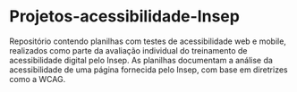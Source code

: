 # Projetos-acessibilidade-Insep
Repositório contendo planilhas com testes de acessibilidade web e mobile, realizados como parte da avaliação individual do treinamento de acessibilidade digital pelo Insep. As planilhas documentam a análise da acessibilidade de uma página fornecida pelo Insep, com base em diretrizes como a WCAG.
